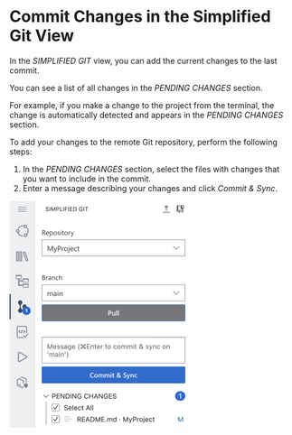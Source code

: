 <!-- loio4612c90f5a51470396db9c7e0cdb4e76 -->

# Commit Changes in the Simplified Git View

In the *SIMPLIFIED GIT* view, you can add the current changes to the last commit.

You can see a list of all changes in the *PENDING CHANGES* section.

For example, if you make a change to the project from the terminal, the change is automatically detected and appears in the *PENDING CHANGES* section.

To add your changes to the remote Git repository, perform the following steps:

1.  In the *PENDING CHANGES* section, select the files with changes that you want to include in the commit.
2.  Enter a message describing your changes and click *Commit & Sync*.

![Commit & Sync](images/commit_6447921.png)

